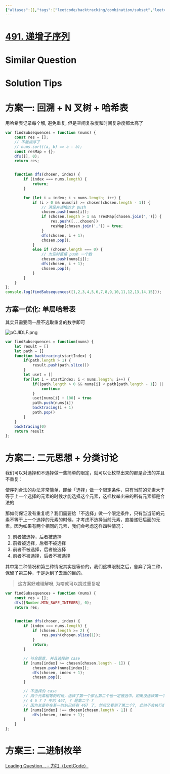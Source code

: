 ```yaml
---
{"aliases":[],"tags":["leetcode/backtracking/combination/subset","leetcode/sub/subset","leetcode/backtracking/binary","leetcode/unsolved","leetcode/skip-dup"],"review-dates":[],"dg-publish":true,"difficulty":"medium","date-created":"2023-06-22-Thu, 7:49:52 pm","date-modified":"2023-06-23-Fri, 10:55:05 am","permalink":"/programming/basic/leetcode/491. 递增子序列/","dgPassFrontmatter":true}
---
```



# [491. 递增子序列](https://leetcode.cn/problems/non-decreasing-subsequences/)

# Similar Question

# Solution Tips

# 方案一: 回溯 + N 叉树 + 哈希表

用哈希表记录每个解, 避免重复, 但是空间复杂度和时间复杂度都太高了

```js
var findSubsequences = function (nums) {
    const res = [];
    // 不能排序了
    // nums.sort((a, b) => a - b);
    const resMap = {};
    dfs([], 0);
    return res;


    function dfs(chosen, index) {
        if (index === nums.length) {
            return;
        }

        for (let i = index; i < nums.length; i++) {
            if (i > 0 && nums[i] >= chosen[chosen.length - 1]) {
                // 满足非递增的才 push
                chosen.push(nums[i]);
                if (chosen.length > 1 && !resMap[chosen.join(',')]) {
                    res.push([...chosen])
                    resMap[chosen.join(',')] = true;
                }
                dfs(chosen, i + 1);
                chosen.pop();
            }
            else if (chosen.length === 0) {
                // 为空时直接 push 一个数
                chosen.push(nums[i]);
                dfs(chosen, i + 1);
                chosen.pop();
            }
        }
    }
};
console.log(findSubsequences([1,2,3,4,5,6,7,8,9,10,11,12,13,14,15]));
```

## 方案一优化: 单层哈希表

其实只需要同一层不选取重复的数字即可

![pCJIDLF.png](https://s1.ax1x.com/2023/06/22/pCJIDLF.png)

```js
var findSubsequences = function(nums) {
    let result = []
    let path = []
    function backtracing(startIndex) {
        if(path.length > 1) {
            result.push(path.slice())
        }
        let uset = []
        for(let i = startIndex; i < nums.length; i++) {
            if((path.length > 0 && nums[i] < path[path.length - 1]) || uset[nums[i] + 100]) {
                continue
            }
            uset[nums[i] + 100] = true
            path.push(nums[i])
            backtracing(i + 1)
            path.pop()
        }
    }
    backtracing(0)
    return result
};
```

# 方案二: 二元思想 + 分类讨论

我们可以对选择和不选择做一些简单的限定，就可以让枚举出来的都是合法的并且不重复：

使序列合法的办法非常简单，即给「选择」做一个限定条件，只有当前的元素大于等于上一个选择的元素的时候才能选择这个元素，这样枚举出来的所有元素都是合法的

那如何保证没有重复呢？我们需要给「不选择」做一个限定条件，只有当当前的元素不等于上一个选择的元素的时候，才考虑不选择当前元素，直接递归后面的元素。因为如果有两个相同的元素，我们会考虑这样四种情况：

1. 前者被选择，后者被选择
2. 前者被选择，后者不被选择
3. 前者不被选择，后者被选择
4. 前者不被选择，后者不被选择

其中第二种情况和第三种情况其实是等价的，我们这样限制之后，舍弃了第二种，保留了第三种，于是达到了去重的目的。

> 这方案好难理解呀, 为啥就可以跳过重复呢

```js
var findSubsequences = function (nums) {
    const res = [];
    dfs([Number.MIN_SAFE_INTEGER], 0);
    return res;


    function dfs(chosen, index) {
        if (index === nums.length) {
            if (chosen.length >= 2) {
                res.push(chosen.slice(1));
            }
            return;
        }

		// 符合题意, 并且选择的 case
        if (nums[index] >= chosen[chosen.length - 1]) {
            chosen.push(nums[index]);
            dfs(chosen, index + 1);
            chosen.pop();
        }

		// 不选择的 case
		// 两个元素相等的时候，选择了第一个那么第二个也一定被选中。如果没选择第一个，那么第二个可以被选也可以不被选
		// 4 6 7 7 中的 467, 7 是第二个 7
		// 因为总是存在某一时刻已经有 467 了, 然后又看到了第二个7, 此时不会执行dfs, 而是直接 pop 了第一个 7 出来
        if (nums[index] !== chosen[chosen.length - 1]) {
            dfs(chosen, index + 1);
        }
    }
};
```

# 方案三: 二进制枚举

[Loading Question... - 力扣（LeetCode）](https://leetcode.cn/problems/non-decreasing-subsequences/solution/di-zeng-zi-xu-lie-by-leetcode-solution/)
